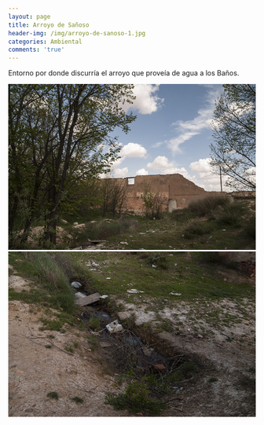 ```yaml
---
layout: page
title: Arroyo de Sañoso
header-img: /img/arroyo-de-sanoso-1.jpg
categories: Ambiental
comments: 'true'
---
```



Entorno por donde discurría el arroyo que proveía de agua a los Baños.

<div class="photos">
<img src="/img/arroyo-de-sanoso-1.jpg" alt="Arroyo de Sañoso">
<img src="/img/arroyo-de-sanoso-2.jpg" alt="Arroyo de Sañoso">
</div>
